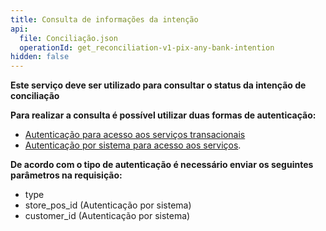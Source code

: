 ```yaml
---
title: Consulta de informações da intenção
api:
  file: Conciliação.json
  operationId: get_reconciliation-v1-pix-any-bank-intention
hidden: false
---
```

**Este serviço deve ser utilizado para consultar o status da intenção de conciliação**

**Para realizar a consulta é possível utilizar duas formas de autenticação:**

* [Autenticação para acesso aos serviços transacionais](https://shipay-documentation.readme.io/reference/post_pdvauthth)
* [Autenticação por sistema para acesso aos serviços](https://shipay-documentation.readme.io/reference/post_pdvsysauth-1).

**De acordo com o tipo de autenticação é necessário enviar os seguintes parâmetros na requisição:**

* type
* store\_pos\_id (Autenticação por sistema)
* customer\_id (Autenticação por sistema)